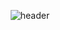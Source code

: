 <div align=center>
  
  ![header](https://capsule-render.vercel.app/api?type=waving&color=0:2C69F6,100:2C69F6&height=300&section=header&text=CHOIZION's%20Github&fontSize=45&fontColor=auto)

  
</div>

